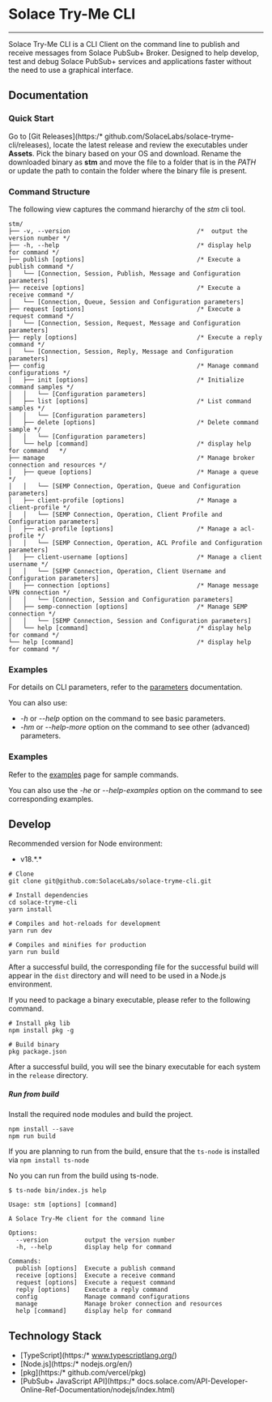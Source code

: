 # Solace Try-Me CLI

---

Solace Try-Me CLI is a CLI Client on the command line to publish and receive messages from Solace PubSub+ Broker. Designed to help develop, test and debug Solace PubSub+ services and applications faster without the need to use a graphical interface.

## Documentation

### Quick Start

Go to [Git Releases](https:/* github.com/SolaceLabs/solace-tryme-cli/releases), locate the latest release and review the executables under **Assets**. Pick the binary based on your OS and download. Rename the downloaded binary as **stm** and move the file to a folder that is in the *PATH* or update the path to contain the folder where the binary file is present.


### Command Structure

The following view captures the command hierarchy of the *stm* cli tool.

```
stm/
├── -v, --version                                   /*  output the version number */
├── -h, --help                                      /* display help for command */
├── publish [options]                               /* Execute a publish command */
│   └── [Connection, Session, Publish, Message and Configuration parameters]
├── receive [options]                               /* Execute a receive command */
│   └── [Connection, Queue, Session and Configuration parameters]
├── request [options]                               /* Execute a request command */
│   └── [Connection, Session, Request, Message and Configuration parameters]
├── reply [options]                                 /* Execute a reply command */
│   └── [Connection, Session, Reply, Message and Configuration parameters]
├── config                                          /* Manage command configurations */
│   ├── init [options]                              /* Initialize command samples */
│   │   └── [Configuration parameters]
│   ├── list [options]                              /* List command samples */
│   │   └── [Configuration parameters]
│   ├── delete [options]                            /* Delete command sample */
│   │   └── [Configuration parameters]
│   └── help [command]                              /* display help for command   */
├── manage                                          /* Manage broker connection and resources */
│   ├── queue [options]                             /* Manage a queue */
│   │   └── [SEMP Connection, Operation, Queue and Configuration parameters]
│   ├── client-profile [options]                    /* Manage a client-profile */
│   │   └── [SEMP Connection, Operation, Client Profile and Configuration parameters]
│   ├── acl-profile [options]                       /* Manage a acl-profile */
│   │   └── [SEMP Connection, Operation, ACL Profile and Configuration parameters]
│   ├── client-username [options]                   /* Manage a client username */
│   │   └── [SEMP Connection, Operation, Client Username and Configuration parameters]
│   ├── connection [options]                        /* Manage message VPN connection */
│   │   └── [Connection, Session and Configuration parameters]
│   ├── semp-connection [options]                   /* Manage SEMP connection */
│   │   └── [SEMP Connection, Session and Configuration parameters]
│   └── help [command]                              /* display help for command */
└── help [command]                                  /* display help for command */

```



### Examples

For details on CLI parameters, refer to the [parameters](PARAMETERS.md) documentation.

You can also use:
- _-h_ or _--help_ option on the command to see basic parameters.
- _-hm_ or _--help-more_ option on the command to see other (advanced) parameters.


### Examples

Refer to the [examples](EXAMPLES.md) page for sample commands. 

You can also use the _-he_ or _--help-examples_ option on the command to see corresponding examples.

## Develop

Recommended version for Node environment:

- v18.\*.\*

``` shell
# Clone
git clone git@github.com:SolaceLabs/solace-tryme-cli.git

# Install dependencies
cd solace-tryme-cli
yarn install

# Compiles and hot-reloads for development
yarn run dev

# Compiles and minifies for production
yarn run build
```

After a successful build, the corresponding file for the successful build will appear in the `dist` directory and will need to be used in a Node.js environment.

If you need to package a binary executable, please refer to the following command.

```shell
# Install pkg lib
npm install pkg -g

# Build binary
pkg package.json
```

After a successful build, you will see the binary executable for each system in the `release` directory.

##### Run from build

Install the required node modules and build the project.

```
npm install --save
npm run build
```

If you are planning to run from the build, ensure that the ``ts-node`` is installed via ``npm install ts-node``

No you can run from the build using ts-node.

```
$ ts-node bin/index.js help

Usage: stm [options] [command]

A Solace Try-Me client for the command line

Options:
  --version          output the version number
  -h, --help         display help for command

Commands:
  publish [options]  Execute a publish command
  receive [options]  Execute a receive command
  request [options]  Execute a request command
  reply [options]    Execute a reply command
  config             Manage command configurations
  manage             Manage broker connection and resources
  help [command]     display help for command
```
## Technology Stack

- [TypeScript](https:/* www.typescriptlang.org/)
- [Node.js](https:/* nodejs.org/en/)
- [pkg](https:/* github.com/vercel/pkg)
- [PubSub+ JavaScript API](https:/* docs.solace.com/API-Developer-Online-Ref-Documentation/nodejs/index.html)

